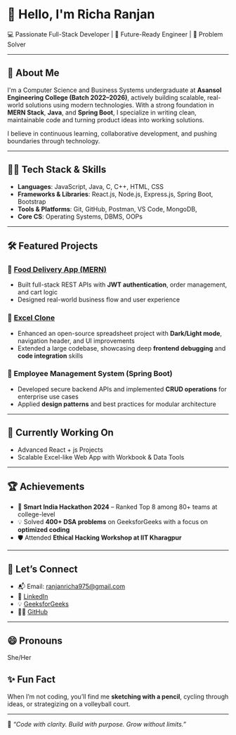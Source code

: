 # 👋 Hello, I'm Richa Ranjan

💻 Passionate Full-Stack Developer | 🚀 Future-Ready Engineer | 🎯 Problem Solver

---

## 🚀 About Me

I'm a Computer Science and Business Systems undergraduate at **Asansol Engineering College (Batch 2022–2026)**,
actively building scalable, real-world solutions using modern technologies. With a strong foundation in **MERN Stack**, **Java**, and **Spring Boot**,
I specialize in writing clean, maintainable code and turning product ideas into working solutions.

I believe in continuous learning, collaborative development, and pushing boundaries through technology.

---

## 👩‍💻 Tech Stack & Skills

- **Languages**: JavaScript, Java, C, C++, HTML, CSS  
- **Frameworks & Libraries**: React.js, Node.js, Express.js, Spring Boot, Bootstrap  
- **Tools & Platforms**: Git, GitHub, Postman, VS Code, MongoDB, 
- **Core CS**: Operating Systems, DBMS, OOPs

---

## 🛠️ Featured Projects

### 🔹 [Food Delivery App (MERN)](https://github.com/Richa-Ranjan/food_delivery)
- Built full-stack REST APIs with **JWT authentication**, order management, and cart logic
- Designed real-world business flow and user experience

### 🔹 [Excel Clone](https://github.com/Richa-Ranjan/excel_clone)
- Enhanced an open-source spreadsheet project with **Dark/Light mode**, navigation header, and UI improvements
- Extended a large codebase, showcasing deep **frontend debugging** and **code integration** skills

### 🔹 Employee Management System (Spring Boot)
- Developed secure backend APIs and implemented **CRUD operations** for enterprise use cases
- Applied **design patterns** and best practices for modular architecture

---

## 🌱 Currently Working On

- Advanced React + js Projects   
- Scalable Excel-like Web App with Workbook & Data Tools

---

## 🏆 Achievements

- 🥇 **Smart India Hackathon 2024** – Ranked Top 8 among 80+ teams at college-level
- 💡 Solved **400+ DSA problems** on GeeksforGeeks with a focus on **optimized coding**
- 🛡️ Attended **Ethical Hacking Workshop at IIT Kharagpur**

---

## 🤝 Let’s Connect

- 📬 Email: ranjanricha975@gmail.com  
- 🔗 [LinkedIn](https://www.linkedin.com/in/rranjan-tech)  
- 💡 [GeeksforGeeks](https://www.geeksforgeeks.org/user/ranjanricha12)  
- 👨‍💻 [GitHub](https://github.com/Richa-Ranjan)

---

## 😄 Pronouns
She/Her

## ✨ Fun Fact
When I’m not coding, you’ll find me **sketching with a pencil**, cycling through ideas, or strategizing on a volleyball court.

---

📌 *“Code with clarity. Build with purpose. Grow without limits.”*
